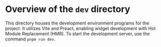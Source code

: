 # Overview of the `dev` directory

This directory houses the development environment programs for the project.
It utilizes Vite and Preact, enabling widget development with Hot Module Replacement (HMR).
To start the development server, use the command `pnpm run dev`.
